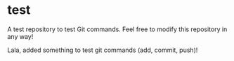 # test
A test repository to test Git commands. Feel free to modify this repository in any way!

Lala, added something to test git commands (add, commit, push)!